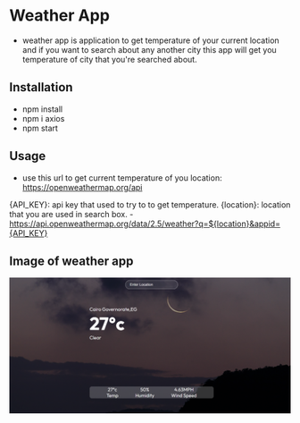# Weather App

- weather app is application to get temperature of your current location and if you want to search about any another city this app will get you temperature of city that you're searched about.

## Installation

- npm install
- npm i axios
- npm start

## Usage

- use this url to get current temperature of you location: https://openweathermap.org/api

{API_KEY}: api key that used to try to to get temperature.
{location}: location that you are used in search box. -https://api.openweathermap.org/data/2.5/weather?q=${location}&appid={API_KEY}

## Image of weather app

![Alt text](src/assets/main.png?raw=true "Title")
